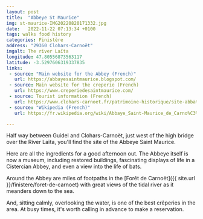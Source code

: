 ```yaml
---
layout: post
title:  "Abbeye St Maurice"
img: st-maurice-IMG20220820171332.jpg
date:   2022-11-22 07:13:34 +0100
tags: walks food history
categories: Finistère
address: "29360 Clohars-Carnoët"
imgalt: The river Laïta
longitude: 47.80556873563117
latitude: -3.5297606319337835
links:
 - source: "Main website for the Abbey (French)"
   url: https://abbayesaintmaurice.blogspot.com/
 - source: Main website for the creperie (French)
   url: https://www.creperiedesaintmaurice.com/
 - source: Tourist information (French)
   url: https://www.clohars-carnoet.fr/patrimoine-historique/site-abbatial-saint-maurice/
 - source: "Wikipedia (French)"
   url: https://fr.wikipedia.org/wiki/Abbaye_Saint-Maurice_de_Carno%C3%ABt

---
```

Half way between Guidel and Clohars-Carnoët, just west of the high bridge over the River Laïta, you'll find the site of the Abbeye Saint Maurice.

Here are all the ingredients for a good afternoon out. The Abbeye itself is now a museum, including restored buildings, fascinating displays of life in a Cistercian Abbey, and even a view into the life of bats.

Around the Abbey are miles of footpaths in the [Forêt de Carnoët]({{ site.url }}/finistere/foret-de-carnoet) with great views of the tidal river as it meanders down to the sea.

And, sitting calmly, overlooking the water, is one of the best crêperies in the area. At busy times, it's worth calling in advance to make a reservation.
